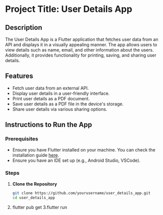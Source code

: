 # Project Title: User Details App

## Description
The User Details App is a Flutter application that fetches user data from an API and displays it in a visually appealing manner. The app allows users to view details such as name, email, and other information about the users. Additionally, it provides functionality for printing, saving, and sharing user details.

## Features
- Fetch user data from an external API.
- Display user details in a user-friendly interface.
- Print user details as a PDF document.
- Save user details as a PDF file in the device's storage.
- Share user details via various sharing options.

## Instructions to Run the App

### Prerequisites
- Ensure you have Flutter installed on your machine. You can check the installation guide [here](https://flutter.dev/docs/get-started/install).
- Ensure you have an IDE set up (e.g., Android Studio, VSCode).

### Steps
1. **Clone the Repository**
   ```bash
   git clone https://github.com/yourusername/user_details_app.git
   cd user_details_app
2. flutter pub get
3.flutter run
